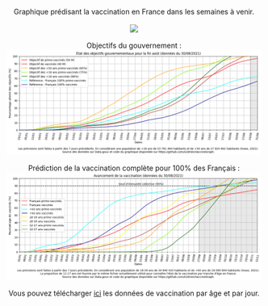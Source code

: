 <p align="center">Graphique prédisant la vaccination en France dans les semaines à venir.
<br>
<br>
<a href="https://opensource.org/licenses/MIT"><img src="https://img.shields.io/badge/Licence-MIT-blue.svg"></a>
</p>

<p align="center">
Objectifs du gouvernement :
<img src="Objectifs Gouvernement 2021-08-30.png" width="1000">
</p>

<p align="center">
Prédiction de la vaccination complète pour 100% des Français :
<img src="Objectifs Vaccination 2021-08-30.png" width="1000">
</p>

<p align="center">
Vous pouvez télécharger <a href="https://www.data.gouv.fr/fr/datasets/r/54dd5f8d-1e2e-4ccb-8fb8-eac68245befd">ici</a> les données de vaccination par âge et par jour.
</p>
